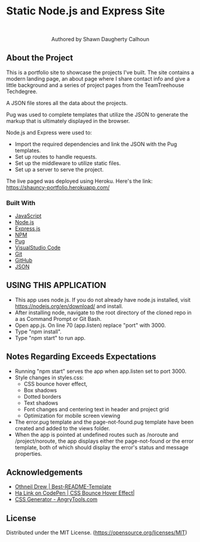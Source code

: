

<h1>Static Node.js and Express Site</h1>
<br>
<p align="center">Authored by Shawn Daugherty Calhoun</p>



## About the Project
This is a portfolio site to showcase the projects I've built. The site contains a modern landing page, an about page where I share contact info and give a little background and a series of project pages from the TeamTreehouse Techdegree.

A JSON file stores all the data about the projects.

Pug was used to complete templates that utilize the JSON to generate the markup that is ultimately displayed in the browser.

Node.js and Express were used to:

  - Import the required dependencies and link the JSON with the Pug templates. 
  - Set up routes to handle requests. 
  - Set up the middleware to utilize static files. 
  - Set up a server to serve the project. 

The live paged was deployed using Heroku.
Here's the link: https://shauncy-portfolio.herokuapp.com/
<br>


### Built With

* [JavaScript](https://www.javascript.com/)
* [Node.js](https://nodejs.org/en/)
* [Express.js](https://expressjs.com/)
* [NPM](https://www.npmjs.com/)
* [Pug](https://pugjs.org/api/getting-started.html)
* [VisualStudio Code](https://code.visualstudio.com/)
* [Git](https://git-scm.com/)
* [GitHub](https://github.com/)
* [JSON](https://www.json.org/json-en.html)

## USING THIS APPLICATION
- This app uses node.js. If you do not already have node.js installed, visit https://nodejs.org/en/download/ and install.
- After installing node, navigate to the root directory of the cloned repo in a as Command Prompt or Git Bash.
- Open app.js. On line 70 (app.listen) replace "port" with 3000.
- Type  "npm install".
- Type "npm start" to run app.

## Notes Regarding Exceeds Expectations
- Running "npm start" serves the app when app.listen set to port 3000.
- Style changes in styles.css: 
    * CSS bounce hover effect, 
    * Box shadows
    * Dotted borders
    * Text shadows 
    * Font changes and centering text in header and project grid
    * Optimization for mobile screen viewing
- The error.pug template and the page-not-found.pug template have been created and added to the views folder.
- When the app is pointed at undefined routes such as /noroute and /project/noroute, the app displays either the page-not-found or the error template, both of which should display   the error's status and message properties.




## Acknowledgements
 * [Othneil Drew | Best-README-Template](https://github.com/othneildrew/Best-README-Template) 
* [Ha Link on CodePen | CSS Bounce Hover Effect| ](https://codepen.io/halink0803/pen/qdVXqm) 
* [CSS Generator - AngryTools.com](https://angrytools.com/css-generator/)

## License

Distributed under the MIT License. (https://opensource.org/licenses/MIT)
